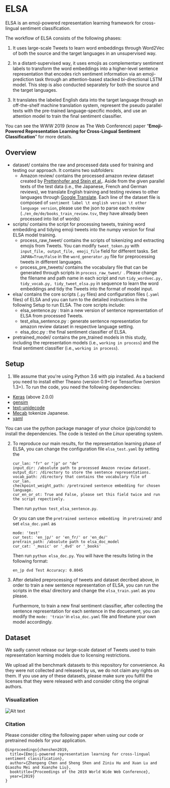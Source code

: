 # ELSA

ELSA is an emoji-powered representation learning framework for cross-lingual sentiment classification. 

The workflow of ELSA consists of the following phases:

1. It uses large-scale Tweets to learn word embeddings through Word2Vec of both the source and the target languages in an unsupervised way. 

2. In a distant-supervised way, it uses emojis as complementary sentiment labels to transform the word embeddings into a higher-level sentence representation that encodes rich sentiment information via an emoji-prediction task through an attention-based stacked bi-directional LSTM model. This step is also conducted separately for both the source and the target languages. 

3. It translates the labeled English data into the target language through an off-the-shelf machine translation system, represent the pseudo parallel texts with the pre-trained language-specific models, and use an attention model to train the final sentiment classifier.

You can see the WWW 2019 (know as The Web Conference) paper “**Emoji-Powered Representation Learning for Cross-Lingual Sentiment Classification**” for more details.

## Overview

- dataset/ 
  contains the raw and processed data used for training and testing our approach. It contains two subfolders: 
  - Amazon review/ 
    contains the processed amazon review dataset created by [Prettenhofer and Stein et al.](http://www.aclweb.org/anthology/P10-1114). Aside from the given parallel texts of the test data (i.e., the Japanese, French and German reviews), we translate English training and testing reviews to other languages through [Google Translate](https://translate.google.com). Each line of the dataset file is composed of `sentiment label \t english version \t other language version`, please use the json to parse each review (`./en_de/de/books_train_review.tsv`, they have already been processed into list of words)
- scripts/ 
  contains the script for processing tweets, training word embedding and tidying emoji tweets into the numpy version for final ELSA model training.
  - process_raw_tweet/ contains the scripts of tokenizing and extracting emojis from Tweets. You can  modify `tweet_token.py` with `input_file, output_file, emoji_file` field for different tasks. Set `JAPAN=True/False` in the `word_generator.py` file for preprocessing tweets in different languages. 
  - process_pre_tweets/  contains the vocabulary file that can be generated through scripts in `process_raw_tweet/ `. Please change the filename and path name in each script and run `tidy_wordvec.py, tidy_vocab.py, tidy_tweet_elsa.py` in sequence to learn the word embeddings and tidy the Tweets into the format of model input. 
- elsa/ 
  contains the core scripts (`.py` files) and configuration files (`.yaml` files) of ELSA and you can turn to the detailed instructions in the following Setup to run ELSA. The core scripts include:
  - elsa_sentence.py : train a new version of sentence representation of ELSA from processed Tweets.
  - test_elsa_sentence.py : generate sentence representation for amazon review dataset in respective language setting.
  - elsa_doc.py : the final sentiment classifier of ELSA.
- pretrained_model/ 
  contains the pre_trained models in this study, including the representation models (i.e., `working in process`) and the final sentiment classifier (i.e., `working in process`).

## Setup

1. We assume that you're using Python 3.6 with pip installed. As a backend you need to install either Theano (version 0.9+) or Tensorflow (version 1.3+). To run the code, you need the following dependencies:

- [Keras](https://github.com/keras-team/keras) (above 2.0.0)
- [gensim](https://github.com/RaRe-Technologies/gensim)
- [text-unidecode](https://github.com/kmike/text-unidecode)
- [Mecab](http://taku910.github.io/mecab/) tokenize Japanese.
- [yaml](https://github.com/yaml)

You can use the python package manager of your choice (*pip/conda*) to install the dependencies.
The code is tested on the *Linux* operating system. 

2. To reproduce our main results, for the representation learning phase of ELSA, you can change the configuration file `elsa_test.yaml` by setting the

   ``````
   cur_lan: "fr" or "jp" or "de"
   input_dir: /absolute path to processed Amazon review dataset.
   output_dir: /directory to store the sentence representations. 
   vocab_path: /directory that contains the vocabulary file of cur_lan.
   checkpoint_weight_path: /pretrained sentence embedding for chosen language.
   cur_en_or_ot: True and False, please set this field twice and run the script repectively.
   ``````

   Then run `python test_elsa_sentence.py`. 

   Or you can use the `pretrained sentence embedding ` in `pretrained/` and set `elsa_doc.yaml` as

   ```
   mode: 'test'
   cur_test: 'en_jp/' or 'en_fr/' or 'en_de/'
   pretrain_path: /absolute path to elsa_doc_model
   cur_cat: '_music' or '_dvd' or '_books'
   ```

   Then run `python elsa_doc.py`. You will have the results listing in the following format:

   `en_jp dvd Test Accuracy: 0.8045`

3. After detailed preprocessing of tweets and dataset decribed above, in order to train a new sentence representation of ELSA, you can run the scripts in the elsa/ directory and change the `elsa_train.yaml` as you please. 

   Furthermore, to train a new final sentiment classifier, after collecting the sentence representation for each sentence in the docuement, you can modify the `mode: 'train'`in `elsa_doc.yaml` file and finetune your own model accordingly.

## Dataset

We sadly cannot release our large-scale dataset of Tweets used to train representation learning models due to licensing restrictions.

We upload all the benchmark datasets to this repository for convenience. As they were not collected and released by us, we do not claim any rights on them. If you use any of these datasets, please make sure you fulfill the licenses that they were released with and consider citing the original authors.

### Visualization

![Alt text](https://github.com/sIncerass/ELSA/raw/master/pics/neg_e.png)

### Citation

Please consider citing the following paper when using our code or pretrained models for your application.

```
@inproceedings{chenshen2019,
  title={Emoji-powered representation learning for cross-lingual sentiment classification},
  author={Zhenpeng Chen and Sheng Shen and Ziniu Hu and Xuan Lu and Qiaozhu Mei and Xuanzhe Liu},
  booktitle={Proceedings of the 2019 World Wide Web Conference},
  year={2019}
}
```

 

